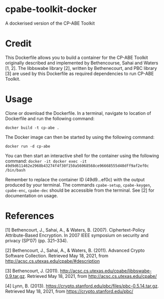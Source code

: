 # cpabe-toolkit-docker
A dockerised version of the CP-ABE Toolkit 

# Credit
This Dockerfile allows you to build a container for the CP-ABE Toolkit originally described and implemented by Bethencourse, Sahai and Waters [1, 2]. The libbswabe library [2], written by Bethenecourt, and PBC library [3] are used by this Dockerfile as required dependencies to run CP-ABE Toolkit.

# Usage

Clone or download the Dockerfile. In a terminal, navigate to location of Dockerfile and run the following command:

```docker build -t cp-abe .```

The Docker image can then be started by using the following command:

```docker run -d cp-abe```

You can then start an interactive shell for the container using the following command:
```docker -it docker exec -it 49d9d611462e2968b43274f4f30f150a56068568ce96668555d40dff9af2ef0c /bin/bash```

Remember to replace the container ID (49d9...ef0c) with the output produced by your terminal. The commands ```cpabe-setup```, ```cpabe-keygen```, ```cpabe-enc```, ```cpabe-dec``` should be accessible from the terminal. See [2] for documentation on usage.

# References
[1] Bethencourt, J., Sahai, A., & Waters, B. (2007). Ciphertext-Policy Attribute-Based Encryption. In 2007 IEEE symposium on security and privacy (SP’07) (pp. 321–334).

[2] Bethencourt, J., Sahai, A., & Waters, B. (2011). Advanced Crypto Software Collection. Retrieved May 18, 2021, from http://acsc.cs.utexas.edu/cpabe/#description

[3] Bethencourt, J. (2011). http://acsc.cs.utexas.edu/cpabe/libbswabe-0.9.tar.gz. Retrieved May 18, 2021, from http://acsc.cs.utexas.edu/cpabe/

[4] Lynn, B. (2013). https://crypto.stanford.edu/pbc/files/pbc-0.5.14.tar.gz. Retrieved May 18, 2021, from https://crypto.stanford.edu/pbc/

